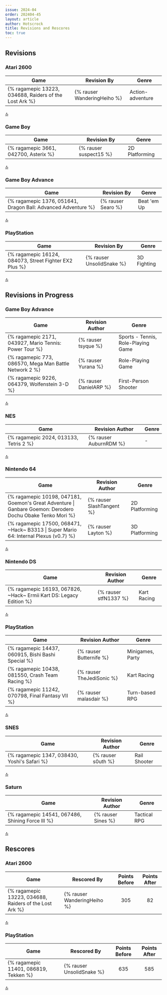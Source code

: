 ```yaml
---
issue: 2024-04
order: 202404-45
layout: article
author: Hotscrock
title: Revisions and Rescores
toc: true
---
```


## Revisions

### Atari 2600


| Game                                                   | Revision By                 | Genre            |
| ------------------------------------------------------ | --------------------------- | ---------------- |
| {% ragamepic 13223, 034688, Raiders of the Lost Ark %} | {% rauser WanderingHeiho %} | Action-adventure |

<a href="#toc">:top:</a>


### Game Boy


| Game                                  | Revision By            | Genre          |
| ------------------------------------- | ---------------------- | -------------- |
| {% ragamepic 3661, 042700, Asterix %} | {% rauser suspect15 %} | 2D Platforming |

<a href="#toc">:top:</a>


### Game Boy Advance


| Game                                                          | Revision By        | Genre       |
| ------------------------------------------------------------- | ------------------ | ----------- |
| {% ragamepic 1376, 051641, Dragon Ball: Advanced Adventure %} | {% rauser Searo %} | Beat 'em Up |

<a href="#toc">:top:</a>


### PlayStation


| Game                                                   | Revision By               | Genre       |
| ------------------------------------------------------ | ------------------------- | ----------- |
| {% ragamepic 16124, 084073, Street Fighter EX2 Plus %} | {% rauser UnsolidSnake %} | 3D Fighting |

<a href="#toc">:top:</a>



## Revisions in Progress

### Game Boy Advance


| Game                                                   | Revision Author        | Genre                              |
| ------------------------------------------------------ | ---------------------- | ---------------------------------- |
| {% ragamepic 2171, 043927, Mario Tennis: Power Tour %} | {% rauser tsyque %}    | Sports - Tennis, Role-Playing Game |
| {% ragamepic 773, 086570, Mega Man Battle Network 2 %} | {% rauser Yurana %}    | Role-Playing Game                  |
| {% ragamepic 9226, 064379, Wolfenstein 3-D %}          | {% rauser DanielARP %} | First-Person Shooter               |

<a href="#toc">:top:</a>


### NES


| Game                                   | Revision Author        | Genre |
| -------------------------------------- | ---------------------- | ----- |
| {% ragamepic 2024, 013133, Tetris 2 %} | {% rauser AuburnRDM %} | -     |

<a href="#toc">:top:</a>


### Nintendo 64


| Game                                                                                                       | Revision Author           | Genre          |
| ---------------------------------------------------------------------------------------------------------- | ------------------------- | -------------- |
| {% ragamepic 10198, 047181, Goemon's Great Adventure \| Ganbare Goemon: Derodero Dochu Obake Tenko Mori %} | {% rauser SlashTangent %} | 2D Platforming |
| {% ragamepic 17500, 068471, ~Hack~ B3313 \| Super Mario 64: Internal Plexus (v0.7) %}                      | {% rauser Layton %}       | 3D Platforming |

<a href="#toc">:top:</a>


### Nintendo DS


| Game                                                                | Revision Author       | Genre       |
| ------------------------------------------------------------------- | --------------------- | ----------- |
| {% ragamepic 16193, 067826, ~Hack~ Ermii Kart DS: Legacy Edition %} | {% rauser stfN1337 %} | Kart Racing |

<a href="#toc">:top:</a>


### PlayStation


| Game                                               | Revision Author           | Genre            |
| -------------------------------------------------- | ------------------------- | ---------------- |
| {% ragamepic 14437, 060915, Bishi Bashi Special %} | {% rauser Butternife %}   | Minigames, Party |
| {% ragamepic 10438, 081550, Crash Team Racing %}   | {% rauser TheJediSonic %} | Kart Racing      |
| {% ragamepic 11242, 070798, Final Fantasy VII %}   | {% rauser malasdair %}    | Turn-based RPG   |

<a href="#toc">:top:</a>


### SNES


| Game                                         | Revision Author    | Genre        |
| -------------------------------------------- | ------------------ | ------------ |
| {% ragamepic 1347, 038430, Yoshi's Safari %} | {% rauser s0uth %} | Rail Shooter |

<a href="#toc">:top:</a>


### Saturn


| Game                                             | Revision Author    | Genre        |
| ------------------------------------------------ | ------------------ | ------------ |
| {% ragamepic 14541, 067486, Shining Force III %} | {% rauser Sines %} | Tactical RPG |

<a href="#toc">:top:</a>


## Rescores

### Atari 2600


| Game                                                   | Rescored By                 | Points Before | Points After |
| ------------------------------------------------------ | --------------------------- | :-----------: | :----------: |
| {% ragamepic 13223, 034688, Raiders of the Lost Ark %} | {% rauser WanderingHeiho %} |      305      |      82      |

<a href="#toc">:top:</a>


### PlayStation


| Game                                  | Rescored By               | Points Before | Points After |
| ------------------------------------- | ------------------------- | :-----------: | :----------: |
| {% ragamepic 11401, 086819, Tekken %} | {% rauser UnsolidSnake %} |      635      |     585      |

<a href="#toc">:top:</a>



